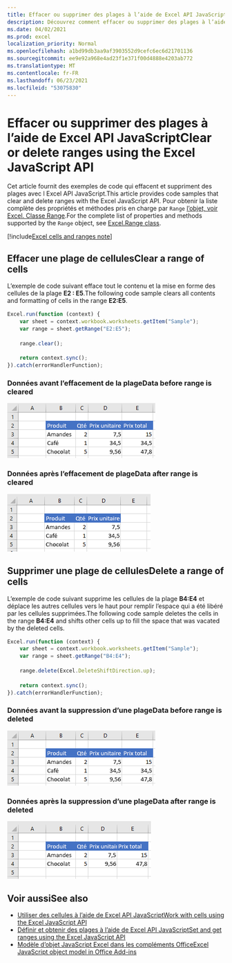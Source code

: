 ```yaml
---
title: Effacer ou supprimer des plages à l’aide de Excel API JavaScript
description: Découvrez comment effacer ou supprimer des plages à l’aide de l Excel API JavaScript.
ms.date: 04/02/2021
ms.prod: excel
localization_priority: Normal
ms.openlocfilehash: a1bd99db3aa9af3903552d9cefc6ec6d21701136
ms.sourcegitcommit: ee9e92a968e4ad23f1e371f00d4888e4203ab772
ms.translationtype: MT
ms.contentlocale: fr-FR
ms.lasthandoff: 06/23/2021
ms.locfileid: "53075830"
---
```

# <a name="clear-or-delete-ranges-using-the-excel-javascript-api"></a><span data-ttu-id="733a5-103">Effacer ou supprimer des plages à l’aide de Excel API JavaScript</span><span class="sxs-lookup"><span data-stu-id="733a5-103">Clear or delete ranges using the Excel JavaScript API</span></span>

<span data-ttu-id="733a5-104">Cet article fournit des exemples de code qui effacent et suppriment des plages avec l Excel API JavaScript.</span><span class="sxs-lookup"><span data-stu-id="733a5-104">This article provides code samples that clear and delete ranges with the Excel JavaScript API.</span></span> <span data-ttu-id="733a5-105">Pour obtenir la liste complète des propriétés et méthodes pris en charge par `Range` [l’objet, voir Excel. Classe Range](/javascript/api/excel/excel.range).</span><span class="sxs-lookup"><span data-stu-id="733a5-105">For the complete list of properties and methods supported by the `Range` object, see [Excel.Range class](/javascript/api/excel/excel.range).</span></span>

[!include[Excel cells and ranges note](../includes/note-excel-cells-and-ranges.md)]

## <a name="clear-a-range-of-cells"></a><span data-ttu-id="733a5-106">Effacer une plage de cellules</span><span class="sxs-lookup"><span data-stu-id="733a5-106">Clear a range of cells</span></span>

<span data-ttu-id="733a5-107">L’exemple de code suivant efface tout le contenu et la mise en forme des cellules de la plage **E2 : E5**.</span><span class="sxs-lookup"><span data-stu-id="733a5-107">The following code sample clears all contents and formatting of cells in the range **E2:E5**.</span></span>  

```js
Excel.run(function (context) {
    var sheet = context.workbook.worksheets.getItem("Sample");
    var range = sheet.getRange("E2:E5");

    range.clear();

    return context.sync();
}).catch(errorHandlerFunction);
```

### <a name="data-before-range-is-cleared"></a><span data-ttu-id="733a5-108">Données avant l’effacement de la plage</span><span class="sxs-lookup"><span data-stu-id="733a5-108">Data before range is cleared</span></span>

![Données dans Excel avant l’effacée de la plage.](../images/excel-ranges-start.png)

### <a name="data-after-range-is-cleared"></a><span data-ttu-id="733a5-110">Données après l’effacement de plage</span><span class="sxs-lookup"><span data-stu-id="733a5-110">Data after range is cleared</span></span>

![Données dans Excel une fois la plage effacée.](../images/excel-ranges-after-clear.png)

## <a name="delete-a-range-of-cells"></a><span data-ttu-id="733a5-112">Supprimer une plage de cellules</span><span class="sxs-lookup"><span data-stu-id="733a5-112">Delete a range of cells</span></span>

<span data-ttu-id="733a5-113">L’exemple de code suivant supprime les cellules de la plage **B4:E4** et déplace les autres cellules vers le haut pour remplir l’espace qui a été libéré par les cellules supprimées.</span><span class="sxs-lookup"><span data-stu-id="733a5-113">The following code sample deletes the cells in the range **B4:E4** and shifts other cells up to fill the space that was vacated by the deleted cells.</span></span>

```js
Excel.run(function (context) {
    var sheet = context.workbook.worksheets.getItem("Sample");
    var range = sheet.getRange("B4:E4");

    range.delete(Excel.DeleteShiftDirection.up);

    return context.sync();
}).catch(errorHandlerFunction);
```

### <a name="data-before-range-is-deleted"></a><span data-ttu-id="733a5-114">Données avant la suppression d’une plage</span><span class="sxs-lookup"><span data-stu-id="733a5-114">Data before range is deleted</span></span>

![Données dans Excel avant la suppression de la plage.](../images/excel-ranges-start.png)

### <a name="data-after-range-is-deleted"></a><span data-ttu-id="733a5-116">Données après la suppression d’une plage</span><span class="sxs-lookup"><span data-stu-id="733a5-116">Data after range is deleted</span></span>

![Données dans Excel une fois la plage supprimée.](../images/excel-ranges-after-delete.png)


## <a name="see-also"></a><span data-ttu-id="733a5-118">Voir aussi</span><span class="sxs-lookup"><span data-stu-id="733a5-118">See also</span></span>

- [<span data-ttu-id="733a5-119">Utiliser des cellules à l’aide de Excel API JavaScript</span><span class="sxs-lookup"><span data-stu-id="733a5-119">Work with cells using the Excel JavaScript API</span></span>](excel-add-ins-cells.md)
- [<span data-ttu-id="733a5-120">Définir et obtenir des plages à l’aide de Excel API JavaScript</span><span class="sxs-lookup"><span data-stu-id="733a5-120">Set and get ranges using the Excel JavaScript API</span></span>](excel-add-ins-ranges-set-get.md)
- [<span data-ttu-id="733a5-121">Modèle d’objet JavaScript Excel dans les compléments Office</span><span class="sxs-lookup"><span data-stu-id="733a5-121">Excel JavaScript object model in Office Add-ins</span></span>](excel-add-ins-core-concepts.md)
